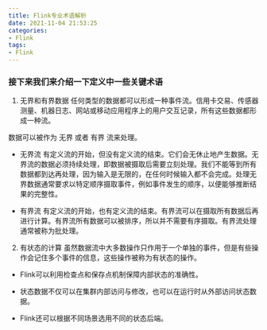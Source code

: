 ```yaml
---
title: Flink专业术语解析
date: 2021-11-04 21:53:25
categories:
- Flink
tags: 
- Flink
---
```


### 接下来我们来介绍一下定义中一些关键术语
1. 无界和有界数据
任何类型的数据都可以形成一种事件流。信用卡交易、传感器测量、机器日志、网站或移动应用程序上的用户交互记录，所有这些数据都形成一种流。

数据可以被作为 无界 或者 有界 流来处理。

- 无界流 有定义流的开始，但没有定义流的结束。它们会无休止地产生数据。无界流的数据必须持续处理，即数据被摄取后需要立刻处理。我们不能等到所有数据都到达再处理，因为输入是无限的，在任何时候输入都不会完成。处理无界数据通常要求以特定顺序摄取事件，例如事件发生的顺序，以便能够推断结果的完整性。

- 有界流 有定义流的开始，也有定义流的结束。有界流可以在摄取所有数据后再进行计算。有界流所有数据可以被排序，所以并不需要有序摄取。有界流处理通常被称为批处理。

2. 有状态的计算
虽然数据流中大多数操作只作用于一个单独的事件，但是有些操作会记住多个事件的信息，这些操作被称为有状态的操作。

- Flink可以利用检查点和保存点机制保障内部状态的准确性。

- 状态数据不仅可以在集群内部访问与修改，也可以在运行时从外部访问状态数据。

- Flink还可以根据不同场景选用不同的状态后端。